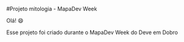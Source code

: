 #Projeto mitologia - MapaDev Week			

Olá! :smile:

Esse projeto foi criado durante o MapaDev Week do Deve em Dobro

